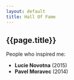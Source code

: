 ```yaml
---
layout: default
title: Hall Of Fame
---
```



## {{page.title}}

People who inspired me:


- __Lucie Novotna__ (2015)
- __Pavel Moravec__ (2014)

